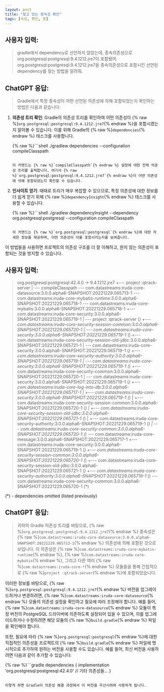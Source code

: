 ```yaml
---
layout: post
title: "찾고 있는 종속성 확인"
tags: [속성, 확인, 종]
---
```


## 사용자 입력:
> gradle에서 dependency로 선언하지 않았는데, 종속의존성으로 org.postgresql:postgresql:9.4.1212.jre7이 포함됐어. org.postgresql:postgresql:9.4.1212.jre7을 종속의존성으로 포함시킨 선언된  dependency를 찾는 방법을 알려줘.

## ChatGPT 응답:
> Gradle에서 특정 종속성이 어떤 선언된 의존성에 의해 포함되었는지 확인하는 방법은 다음과 같습니다:

1. **의존성 트리 확인**: Gradle의 의존성 트리를 확인하여 어떤 의존성이 {% raw %}`org.postgresql:postgresql:9.4.1212.jre7`{% endraw %}을 포함시켰는지 알아볼 수 있습니다. 이를 위해 Gradle의 {% raw %}`dependencies`{% endraw %} 태스크를 사용합니다.

   {% raw %}```shell
   ./gradlew dependencies --configuration compileClasspath
   ```{% endraw %}

   이 커맨드는 {% raw %}`compileClasspath`{% endraw %} 설정에 대한 전체 의존성 트리를 출력합니다. 여기서 {% raw %}`org.postgresql:postgresql:9.4.1212.jre7`{% endraw %}이 어떤 의존성에 의해 포함되었는지 확인할 수 있습니다.

2. **인사이트 얻기**: 때때로 트리가 매우 복잡할 수 있으므로, 특정 의존성에 대한 정보를 더 쉽게 얻기 위해 {% raw %}`dependencyInsight`{% endraw %} 태스크를 사용할 수 있습니다.

   {% raw %}```shell
   ./gradlew dependencyInsight --dependency org.postgresql:postgresql --configuration compileClasspath
   ```{% endraw %}

   이 커맨드는 {% raw %}`org.postgresql:postgresql`{% endraw %}에 대한 자세한 정보를 제공하며, 어떤 의존성이 이를 포함시키는지를 보여줍니다.

이 방법들을 사용하면 프로젝트의 의존성 구조를 더 잘 이해하고, 원치 않는 의존성이 포함되는 것을 방지할 수 있습니다.

## 사용자 입력:
> org.postgresql:postgresql:42.4.0 -> 9.4.1212.jre7
+--- project :qtrack-server
|    \--- compileClasspath
\--- com.datastreams:iruda-core-datasource:3.0.0.alpha6-SNAPSHOT:20221229.065713-1
     \--- com.datastreams:iruda-core-mybatis-runtime:3.0.0.alpha6-SNAPSHOT:20221229.065718-1
          \--- com.datastreams:iruda-core-mybatis:3.0.0.alpha6-SNAPSHOT:20221229.065718-1
               +--- com.datastreams:iruda-core-security:3.0.0.alpha6-SNAPSHOT:20221229.065719-1
               |    \--- project :qtrack-server (*)
               +--- com.datastreams:iruda-core-security-session-common:3.0.0.alpha6-SNAPSHOT:20221229.065720-1
               |    \--- com.datastreams:iruda-core-security:3.0.0.alpha6-SNAPSHOT:20221229.065719-1 (*)
               +--- com.datastreams:iruda-core-security-session-old-jdbc:3.0.0.alpha6-SNAPSHOT:20221229.065721-1
               |    \--- com.datastreams:iruda-core-security:3.0.0.alpha6-SNAPSHOT:20221229.065719-1 (*)
               +--- com.datastreams:iruda-core-security-authority:3.0.0.alpha6-SNAPSHOT:20221229.065719-1
               |    \--- com.datastreams:iruda-core-security:3.0.0.alpha6-SNAPSHOT:20221229.065719-1 (*)
               +--- com.datastreams:iruda-core-security-common:3.0.0.alpha6-SNAPSHOT:20221229.065720-1
               |    \--- com.datastreams:iruda-core-security:3.0.0.alpha6-SNAPSHOT:20221229.065719-1 (*)
               +--- com.datastreams:iruda-core-log-into-db:3.0.0.alpha6-SNAPSHOT:20221229.065717-1
               |    +--- com.datastreams:iruda-core-security:3.0.0.alpha6-SNAPSHOT:20221229.065719-1 (*)
               |    +--- com.datastreams:iruda-core-security-session-common:3.0.0.alpha6-SNAPSHOT:20221229.065720-1 (*)
               |    +--- com.datastreams:iruda-core-security-session-old-jdbc:3.0.0.alpha6-SNAPSHOT:20221229.065721-1 (*)
               |    +--- com.datastreams:iruda-core-security-authority:3.0.0.alpha6-SNAPSHOT:20221229.065719-1 (*)
               |    \--- com.datastreams:iruda-core-security-common:3.0.0.alpha6-SNAPSHOT:20221229.065720-1 (*)
               \--- com.datastreams:iruda-core-message:3.0.0.alpha6-SNAPSHOT:20221229.065717-1
                    +--- com.datastreams:iruda-core-security:3.0.0.alpha6-SNAPSHOT:20221229.065719-1 (*)
                    +--- com.datastreams:iruda-core-security-session-common:3.0.0.alpha6-SNAPSHOT:20221229.065720-1 (*)
                    +--- com.datastreams:iruda-core-security-session-old-jdbc:3.0.0.alpha6-SNAPSHOT:20221229.065721-1 (*)
                    +--- com.datastreams:iruda-core-security-authority:3.0.0.alpha6-SNAPSHOT:20221229.065719-1 (*)
                    \--- com.datastreams:iruda-core-security-common:3.0.0.alpha6-SNAPSHOT:20221229.065720-1 (*)

(*) - dependencies omitted (listed previously)


## ChatGPT 응답:
> 귀하의 Gradle 의존성 트리를 바탕으로, {% raw %}`org.postgresql:postgresql:9.4.1212.jre7`{% endraw %} 종속성은 {% raw %}`com.datastreams:iruda-core-datasource:3.0.0.alpha6-SNAPSHOT:20221229.065713-1`{% endraw %} 의존성에 의해 포함된 것으로 보입니다. 이 의존성은 {% raw %}`com.datastreams:iruda-core-mybatis-runtime`{% endraw %}, {% raw %}`com.datastreams:iruda-core-mybatis`{% endraw %}, 그리고 다른 여러 {% raw %}`com.datastreams:iruda-core-*`{% endraw %} 모듈들을 통해 간접적으로 {% raw %}`project :qtrack-server`{% endraw %}에 포함되었습니다.

이러한 정보를 바탕으로, {% raw %}`org.postgresql:postgresql:9.4.1212.jre7`{% endraw %} 버전을 업그레이드하거나 변경하려면, {% raw %}`com.datastreams:iruda-core-datasource`{% endraw %} 모듈의 의존성 설정을 확인하고 필요에 따라 조정해야 합니다. 예를 들어, {% raw %}`com.datastreams:iruda-core-datasource`{% endraw %} 모듈이 특정 버전의 PostgreSQL 드라이버에 의존하도록 설정되어 있을 수 있으며, 이를 업그레이드하거나 수정하려면 해당 모듈의 {% raw %}`build.gradle`{% endraw %} 파일을 확인해야 합니다.

또한, 필요에 따라 {% raw %}`org.postgresql:postgresql`{% endraw %}에 대한 직접적인 의존성을 프로젝트의 {% raw %}`build.gradle`{% endraw %} 파일에 명시적으로 추가하여 원하는 버전을 사용할 수도 있습니다. 예를 들어, 최신 버전을 사용하려면 다음과 같이 추가할 수 있습니다:

{% raw %}```gradle
dependencies {
    implementation 'org.postgresql:postgresql:42.4.0'
    // 기타 의존성들...
}
```{% endraw %}

이렇게 하면 Gradle이 의존성 해결 과정에서 이 버전을 우선시하여 사용하게 됩니다.

